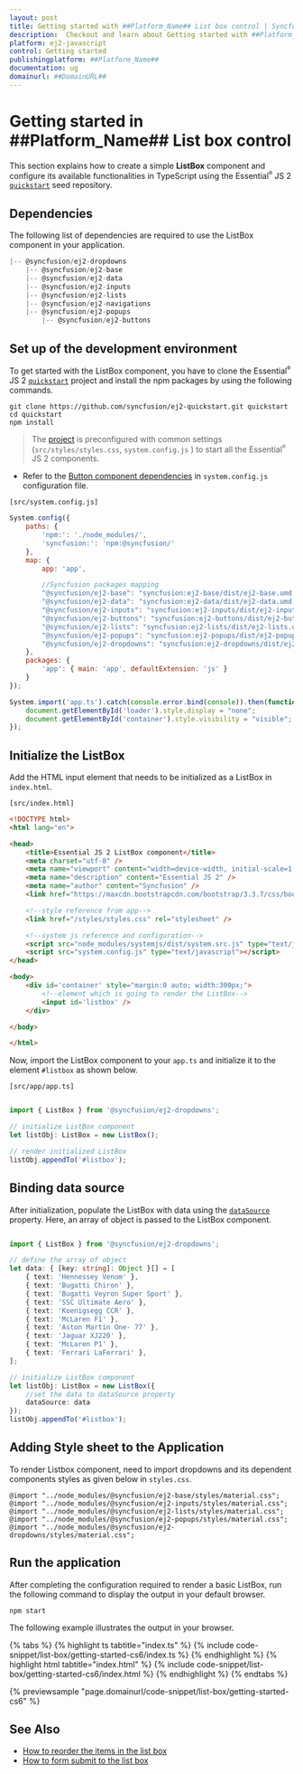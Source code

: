 ```yaml
---
layout: post
title: Getting started with ##Platform_Name## List box control | Syncfusion
description:  Checkout and learn about Getting started with ##Platform_Name## List box control of Syncfusion Essential JS 2 and more details.
platform: ej2-javascript
control: Getting started 
publishingplatform: ##Platform_Name##
documentation: ug
domainurl: ##DomainURL##
---
```


# Getting started in ##Platform_Name## List box control

This section explains how to create a simple **ListBox** component and configure its available functionalities in TypeScript using the Essential<sup style="font-size:70%">&reg;</sup> JS 2 [`quickstart`](https://github.com/syncfusion/ej2-quickstart.git) seed repository.

## Dependencies

The following list of dependencies are required to use the ListBox component in your application.

```javascript
|-- @syncfusion/ej2-dropdowns
    |-- @syncfusion/ej2-base
    |-- @syncfusion/ej2-data
    |-- @syncfusion/ej2-inputs
    |-- @syncfusion/ej2-lists
    |-- @syncfusion/ej2-navigations
    |-- @syncfusion/ej2-popups
        |-- @syncfusion/ej2-buttons
```

## Set up of the development environment

To get started with the ListBox component, you have to clone the Essential<sup style="font-size:70%">&reg;</sup> JS 2 [`quickstart`](https://github.com/syncfusion/ej2-quickstart.git) project and install the npm packages by using the following commands.

```
git clone https://github.com/syncfusion/ej2-quickstart.git quickstart
cd quickstart
npm install
```

>The [project](https://github.com/syncfusion/ej2-quickstart.git) is preconfigured with common settings (`src/styles/styles.css`, `system.config.js` ) to start all the Essential<sup style="font-size:70%">&reg;</sup> JS 2 components.

* Refer to the [Button component dependencies](./getting-started#dependencies) in `system.config.js` configuration file.

`[src/system.config.js]`

```js
System.config({
    paths: {
        'npm:': './node_modules/',
        'syncfusion:': 'npm:@syncfusion/'
    },
    map: {
        app: 'app',

        //Syncfusion packages mapping
        "@syncfusion/ej2-base": "syncfusion:ej2-base/dist/ej2-base.umd.min.js",
        "@syncfusion/ej2-data": "syncfusion:ej2-data/dist/ej2-data.umd.min.js",
        "@syncfusion/ej2-inputs": "syncfusion:ej2-inputs/dist/ej2-inputs.umd.min.js",
        "@syncfusion/ej2-buttons": "syncfusion:ej2-buttons/dist/ej2-buttons.umd.min.js",
        "@syncfusion/ej2-lists": "syncfusion:ej2-lists/dist/ej2-lists.umd.min.js",
        "@syncfusion/ej2-popups": "syncfusion:ej2-popups/dist/ej2-popups.umd.min.js",
        "@syncfusion/ej2-dropdowns": "syncfusion:ej2-dropdowns/dist/ej2-dropdowns.umd.min.js",
    },
    packages: {
        'app': { main: 'app', defaultExtension: 'js' }
    }
});

System.import('app.ts').catch(console.error.bind(console)).then(function () {
    document.getElementById('loader').style.display = "none";
    document.getElementById('container').style.visibility = "visible";
});
```

## Initialize the ListBox

Add the HTML input element that needs to be initialized as a ListBox in `index.html`.

`[src/index.html]`

```html
<!DOCTYPE html>
<html lang="en">

<head>
    <title>Essential JS 2 ListBox component</title>
    <meta charset="utf-8" />
    <meta name="viewport" content="width=device-width, initial-scale=1.0, user-scalable=no" />
    <meta name="description" content="Essential JS 2" />
    <meta name="author" content="Syncfusion" />
    <link href="https://maxcdn.bootstrapcdn.com/bootstrap/3.3.7/css/bootstrap.min.css" rel="stylesheet" />

    <!--style reference from app-->
    <link href="/styles/styles.css" rel="stylesheet" />

    <!--system js reference and configuration-->
    <script src="node_modules/systemjs/dist/system.src.js" type="text/javascript"></script>
    <script src="system.config.js" type="text/javascript"></script>
</head>

<body>
    <div id='container' style="margin:0 auto; width:300px;">
        <!--element which is going to render the ListBox-->
        <input id='listbox' />
    </div>

</body>

</html>
```

Now, import the  ListBox component to your `app.ts` and initialize it to the element `#listbox` as shown below.

`[src/app/app.ts]`

```ts

import { ListBox } from '@syncfusion/ej2-dropdowns';

// initialize ListBox component
let listObj: ListBox = new ListBox();

// render initialized ListBox
listObj.appendTo('#listbox');

```

## Binding data source

After initialization, populate the ListBox with data using the [`dataSource`](../api/list-box/#datasource) property. Here, an array of object is passed to the ListBox component.

```ts

import { ListBox } from '@syncfusion/ej2-dropdowns';

// define the array of object
let data: { [key: string]: Object }[] = [
    { text: 'Hennessey Venom' },
    { text: 'Bugatti Chiron' },
    { text: 'Bugatti Veyron Super Sport' },
    { text: 'SSC Ultimate Aero' },
    { text: 'Koenigsegg CCR' },
    { text: 'McLaren F1' },
    { text: 'Aston Martin One- 77' },
    { text: 'Jaguar XJ220' },
    { text: 'McLaren P1' },
    { text: 'Ferrari LaFerrari' },
];

// initialize ListBox component
let listObj: ListBox = new ListBox({
    //set the data to dataSource property
    dataSource: data
});
listObj.appendTo('#listbox');

```

## Adding Style sheet to the Application

To render Listbox component, need to import dropdowns and its dependent components styles as given below in `styles.css`.

```
@import "../node_modules/@syncfusion/ej2-base/styles/material.css";
@import "../node_modules/@syncfusion/ej2-inputs/styles/material.css";
@import "../node_modules/@syncfusion/ej2-lists/styles/material.css";
@import "../node_modules/@syncfusion/ej2-popups/styles/material.css";
@import "../node_modules/@syncfusion/ej2-dropdowns/styles/material.css";
```

## Run the application

After completing the configuration required to render a basic ListBox, run the following command to
display the output in your default browser.

```
npm start
```

The following example illustrates the output in your browser.

{% tabs %}
{% highlight ts tabtitle="index.ts" %}
{% include code-snippet/list-box/getting-started-cs6/index.ts %}
{% endhighlight %}
{% highlight html tabtitle="index.html" %}
{% include code-snippet/list-box/getting-started-cs6/index.html %}
{% endhighlight %}
{% endtabs %}
          
{% previewsample "page.domainurl/code-snippet/list-box/getting-started-cs6" %}

## See Also

* [How to reorder the items in the list box](./dual-list-box/#dual-list-box)
* [How to form submit to the list box](./how-to/form-submit/#form-submit-to-the-list-box)